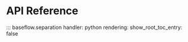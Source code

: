# API Reference


::: baseflow.separation
    handler: python
    rendering:
      show_root_toc_entry: false


